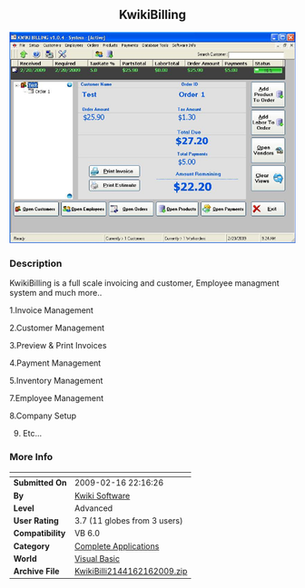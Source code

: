 ﻿<div align="center">

## KwikiBilling

<img src="PIC2009220931202240.JPG">
</div>

### Description

KwikiBilling is a full scale invoicing and customer, Employee managment system and much more..

1.Invoice Management

2.Customer Management

3.Preview &amp; Print Invoices

4.Payment Management

5.Inventory Management

7.Employee Management

8.Company Setup

9. Etc...
 
### More Info
 


<span>             |<span>
---                |---
**Submitted On**   |2009-02-16 22:16:26
**By**             |[Kwiki Software](https://github.com/Planet-Source-Code/PSCIndex/blob/master/ByAuthor/kwiki-software.md)
**Level**          |Advanced
**User Rating**    |3.7 (11 globes from 3 users)
**Compatibility**  |VB 6\.0
**Category**       |[Complete Applications](https://github.com/Planet-Source-Code/PSCIndex/blob/master/ByCategory/complete-applications__1-27.md)
**World**          |[Visual Basic](https://github.com/Planet-Source-Code/PSCIndex/blob/master/ByWorld/visual-basic.md)
**Archive File**   |[KwikiBilli2144162162009\.zip](https://github.com/Planet-Source-Code/kwiki-software-kwikibilling__1-71779/archive/master.zip)








